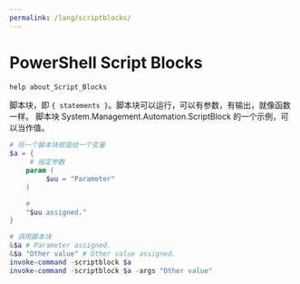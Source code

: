 ```yaml
---
permalink: /lang/scriptblocks/
---
```


# PowerShell Script Blocks

```powershell
help about_Script_Blocks
```

脚本块，即 `{ statements }`。脚本块可以运行，可以有参数，有输出，就像函数一样。
脚本块 System.Management.Automation.ScriptBlock 的一个示例，可以当作值。

```powershell
# 将一个脚本块赋值给一个变量
$a = {
     # 指定参数
    param (
         $uu = "Parameter"
    )

    #
    "$uu assigned."
}

# 调用脚本块
&$a # Parameter assigned.
&$a "Other value" # Other value assigned.
invoke-command -scriptblock $a
invoke-command -scriptblock $a -args "Other value"
```

